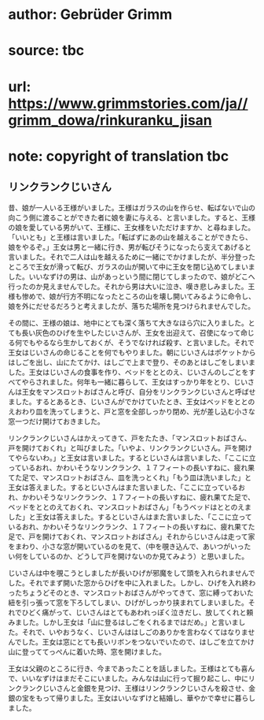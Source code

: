 # author: Gebrüder Grimm
# source: tbc
# url: https://www.grimmstories.com/ja//grimm_dowa/rinkuranku_jisan
# note: copyright of translation tbc

## リンクランクじいさん 

昔、娘が一人いる王様がいました。王様はガラスの山を作らせ、転ばないで山の向こう側に渡ることができた者に娘を妻に与える、と言いました。すると、王様の娘を愛している男がいて、王様に、王女様をいただけますか、と尋ねました。「いいとも」と王様は言いました。「転ばずにあの山を越えることができたら、娘をやるぞ。」王女は男と一緒に行き、男が転びそうになったら支えてあげると言いました。それで二人は山を越えるために一緒にでかけましたが、半分登ったところで王女が滑って転び、ガラスの山が開いて中に王女を閉じ込めてしまいました。いいなずけの男は、山があっという間に閉じてしまったので、娘がどこへ行ったのか見えませんでした。それから男は大いに泣き、嘆き悲しみました。王様も惨めで、娘が行方不明になったところの山を壊し開いてみるように命令し、娘を外にだせるだろうと考えましたが、落ちた場所を見つけられませんでした。

その間に、王様の娘は、地中にとても深く落ちて大きなほら穴に入りました。とても長い灰色のひげを生やしたじいさんが、王女を出迎えて、召使になって命じる何でもやるなら生かしておくが、そうでなければ殺す、と言いました。それで王女はじいさんの命じることを何でもやりました。朝にじいさんはポケットからはしごを出し、山にたてかけ、はしごで上まで登り、そのあとはしごをしまいました。王女はじいさんの食事を作り、ベッドをととのえ、じいさんのしごとをすべてやらされました。何年も一緒に暮らして、王女はすっかり年をとり、じいさんは王女をマンスロットおばさんと呼び、自分をリンクランクじいさんと呼ばせました。するとあるとき、じいさんがでかけていたとき、王女はベッドをととのえおわり皿を洗ってしまうと、戸と窓を全部しっかり閉め、光が差し込む小さな窓一つだけ開けておきました。

リンクランクじいさんはかえってきて、戸をたたき、「マンスロットおばさん、戸を開けておくれ」と叫びました。「いやよ、リンクランクじいさん。戸を開けてやらないわ。」と王女は言いました。するとじいさんは言いました、「ここに立っているおれ、かわいそうなリンクランク、１７フィートの長いすねに、疲れ果てた足で、マンスロットおばさん、皿を洗っとくれ」「もう皿は洗いました」と王女は答えました。するとじいさんはまた言いました、「ここに立っているおれ、かわいそうなリンクランク、１７フィートの長いすねに、疲れ果てた足で、ベッドをととのえておくれ、マンスロットおばさん」「もうベッドはととのえました」と王女は答えました。するとじいさんはまた言いました、「ここに立っているおれ、かわいそうなリンクランク、１７フィートの長いすねに、疲れ果てた足で、戸を開けておくれ、マンスロットおばさん」それからじいさんは走って家をまわり、小さな窓が開いているのを見て、（中を覗き込んで、あいつがいったい何をしているのか、どうして戸を開けないのか見てみよう）と思いました。

じいさんは中を覗こうとしましたが長いひげが邪魔をして頭を入れられませんでした。それでまず開いた窓からひげを中に入れました。しかし、ひげを入れ終わったちょうどそのとき、マンスロットおばさんがやってきて、窓に縛っておいた紐を引っ張って窓を下ろしてしまい、ひげがしっかり挟まれてしまいました。それでひどく痛がって、じいさんはとてもあわれっぽく泣きだし、放してくれと頼みました。しかし王女は「山に登るはしごをくれるまではだめ。」と言いました。それで、いやおうなく、じいさんははしごのありかを言わなくてはなりませんでした。王女は窓にとても長いリボンをつないでいたので、はしごを立てかけ山に登っててっぺんに着いた時、窓を開けました。

王女は父親のところに行き、今まであったことを話しました。王様はとても喜んで、いいなずけはまだそこにいました。みんなは山に行って掘り起こし、中にリンクランクじいさんと金銀を見つけ、王様はリンクランクじいさんを殺させ、金銀の宝をもって帰りました。王女はいいなずけと結婚し、華やかで幸せに暮らしました。
